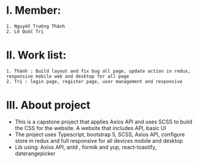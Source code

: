 # I. Member:

    1. Nguyễn Trường Thành
    2. Lê Quốc Trị

# II. Work list:

    1. Thành : Build layout and fix bug all page, update action in redux, responsive mobile web and desktop for all page
    2. Trị : login page, register page, user management and responsive

# III. About project

- This is a capstone project that applies Axios API and uses SCSS to build the CSS for the website. A website that includes API, basic UI
- The project uses Typescript, bootstrap 5, SCSS, Axios API, configure store in redux and full responsive for all devices mobile and desktop
- Lib using: Axios API, antd , formik and yup, react-toastify, daterangepicker
